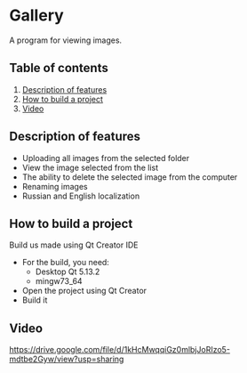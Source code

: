 # Gallery
A program for viewing images.

## Table of contents
1. [Description of features](#Description-of-features)
2. [How to build a project](#How-to-build-a-project)
3. [Video](#Video)

## Description of features
* Uploading all images from the selected folder
* View the image selected from the list
* The ability to delete the selected image from the computer
* Renaming images
* Russian and English localization

## How to build a project
Build us made using Qt Creator IDE
- For the build, you need:
    - Desktop Qt 5.13.2
    - mingw73_64
- Open the project using Qt Creator
- Build it

## Video
https://drive.google.com/file/d/1kHcMwqqiGz0mlbjJoRIzo5-mdtbe2Gyw/view?usp=sharing
